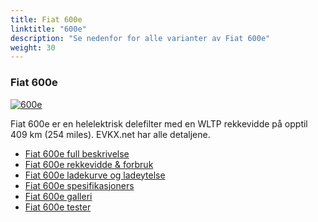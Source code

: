 ```yaml
---
title: Fiat 600e
linktitle: "600e"
description: "Se nedenfor for alle varianter av Fiat 600e"
weight: 30
---
```

### Fiat 600e

<a href="600e/"><img src="https://media.evkx.net/multimedia/models/fiat/600e/600e/main_1_st.jpg" class="img-fluid" alt="600e" ></a>

Fiat 600e er en helelektrisk delefilter med en WLTP rekkevidde på opptil 409 km (254 miles). EVKX.net har alle detaljene. 

- [Fiat 600e full beskrivelse](600e/)
- [Fiat 600e rekkevidde & forbruk](600e/rangeandconsumption)
- [Fiat 600e ladekurve og ladeytelse](600e/chargingcurve)
- [Fiat 600e spesifikasjoners](600e/specifications)
- [Fiat 600e galleri](600e/gallery)
- [Fiat 600e tester](600e/reviews)

